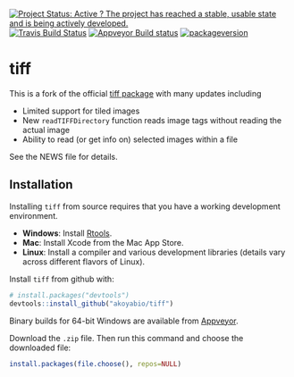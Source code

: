 [![Project Status: Active ? The project has reached a stable, usable state and is being actively developed.](http://www.repostatus.org/badges/latest/active.svg)](http://www.repostatus.org/#active)
[![Travis Build Status](https://travis-ci.org/PerkinElmer/tiff.svg?branch=master)](https://travis-ci.org/PerkinElmer/tiff)
[![Appveyor Build status](https://ci.appveyor.com/api/projects/status/eonxe9blgyydaws5?svg=true)](https://ci.appveyor.com/project/PKI-Kent/tiff)
[![packageversion](https://img.shields.io/badge/Package%20version-0.1.7-orange.svg?style=flat-square)](commits/master)
 
# tiff

This is a fork of the official [tiff package](https://github.com/s-u/tiff)
with many updates including

- Limited support for tiled images
- New `readTIFFDirectory` function reads image tags without 
  reading the actual image
- Ability to read (or get info on) selected images within a file

See the NEWS file for details.

## Installation

Installing `tiff` from source requires that you have a working 
development environment.

- **Windows**: Install [Rtools](https://cran.r-project.org/bin/windows/Rtools/).
- **Mac**: Install Xcode from the Mac App Store.
- **Linux**: Install a compiler and various development libraries (details vary across different flavors of Linux).

Install `tiff` from github with:

``` r
# install.packages("devtools")
devtools::install_github("akoyabio/tiff")
```

Binary builds for 64-bit Windows are available from
[Appveyor](https://ci.appveyor.com/project/PKI-Kent/tiff/build/artifacts).

Download the `.zip` file. Then run this command and choose the downloaded file:

```r
install.packages(file.choose(), repos=NULL)
```
